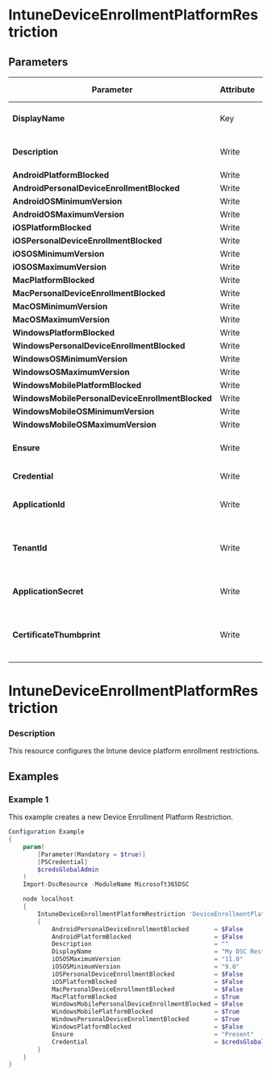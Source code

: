 ﻿# IntuneDeviceEnrollmentPlatformRestriction

## Parameters

| Parameter | Attribute | DataType | Description | Allowed Values |
| --- | --- | --- | --- | --- |
| **DisplayName** | Key | String | Display name of the device enrollment platform restriction. ||
| **Description** | Write | String | Description of the device enrollment platform restriction. ||
| **AndroidPlatformBlocked** | Write | Boolean | N/A ||
| **AndroidPersonalDeviceEnrollmentBlocked** | Write | Boolean | N/A ||
| **AndroidOSMinimumVersion** | Write | String | N/A ||
| **AndroidOSMaximumVersion** | Write | String | N/A ||
| **iOSPlatformBlocked** | Write | Boolean | N/A ||
| **iOSPersonalDeviceEnrollmentBlocked** | Write | Boolean | N/A ||
| **iOSOSMinimumVersion** | Write | String | N/A ||
| **iOSOSMaximumVersion** | Write | String | N/A ||
| **MacPlatformBlocked** | Write | Boolean | N/A ||
| **MacPersonalDeviceEnrollmentBlocked** | Write | Boolean | N/A ||
| **MacOSMinimumVersion** | Write | String | N/A ||
| **MacOSMaximumVersion** | Write | String | N/A ||
| **WindowsPlatformBlocked** | Write | Boolean | N/A ||
| **WindowsPersonalDeviceEnrollmentBlocked** | Write | Boolean | N/A ||
| **WindowsOSMinimumVersion** | Write | String | N/A ||
| **WindowsOSMaximumVersion** | Write | String | N/A ||
| **WindowsMobilePlatformBlocked** | Write | Boolean | N/A ||
| **WindowsMobilePersonalDeviceEnrollmentBlocked** | Write | Boolean | N/A ||
| **WindowsMobileOSMinimumVersion** | Write | String | N/A ||
| **WindowsMobileOSMaximumVersion** | Write | String | N/A ||
| **Ensure** | Write | String | Present ensures the restriction exists, absent ensures it is removed. |Present, Absent|
| **Credential** | Write | PSCredential | Credentials of the Intune Admin ||
| **ApplicationId** | Write | String | Id of the Azure Active Directory application to authenticate with. ||
| **TenantId** | Write | String | Name of the Azure Active Directory tenant used for authentication. Format contoso.onmicrosoft.com ||
| **ApplicationSecret** | Write | String | Secret of the Azure Active Directory tenant used for authentication. ||
| **CertificateThumbprint** | Write | String | Thumbprint of the Azure Active Directory application's authentication certificate to use for authentication. ||


# IntuneDeviceEnrollmentPlatformRestriction

### Description

This resource configures the Intune device platform enrollment restrictions.

## Examples

### Example 1

This example creates a new Device Enrollment Platform Restriction.

```powershell
Configuration Example
{
    param(
        [Parameter(Mandatory = $true)]
        [PSCredential]
        $credsGlobalAdmin
    )
    Import-DscResource -ModuleName Microsoft365DSC

    node localhost
    {
        IntuneDeviceEnrollmentPlatformRestriction 'DeviceEnrollmentPlatformRestriction'
        {
            AndroidPersonalDeviceEnrollmentBlocked       = $False
            AndroidPlatformBlocked                       = $False
            Description                                  = ""
            DisplayName                                  = "My DSC Restriction"
            iOSOSMaximumVersion                          = "11.0"
            iOSOSMinimumVersion                          = "9.0"
            iOSPersonalDeviceEnrollmentBlocked           = $False
            iOSPlatformBlocked                           = $False
            MacPersonalDeviceEnrollmentBlocked           = $False
            MacPlatformBlocked                           = $True
            WindowsMobilePersonalDeviceEnrollmentBlocked = $False
            WindowsMobilePlatformBlocked                 = $True
            WindowsPersonalDeviceEnrollmentBlocked       = $True
            WindowsPlatformBlocked                       = $False
            Ensure                                       = "Present"
            Credential                                   = $credsGlobalAdmin
        }
    }
}
```

